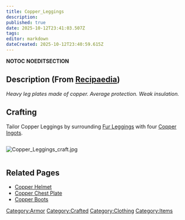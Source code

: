 ```yaml
---
title: Copper_Leggings
description: 
published: true
date: 2025-10-12T23:41:03.507Z
tags: 
editor: markdown
dateCreated: 2025-10-12T23:40:59.615Z
---
```


__NOTOC__ __NOEDITSECTION__

## Description (From [Recipaedia](Recipaedia "wikilink"))

*Heavy leg plates made of copper. Average protection. Weak insulation.*

## Crafting

Tailor Copper Leggings by surrounding [Fur
Leggings](Fur_Leggings "wikilink") with four [Copper
Ingots](Copper_Ingot "wikilink").

<div style="overflow: hidden">

![Copper_Leggings_craft.jpg](Copper_Leggings_craft.jpg
"Copper_Leggings_craft.jpg")

</div>

## Related Pages

  - [Copper Helmet](Copper_Helmet "wikilink")
  - [Copper Chest Plate](Copper_Chest_Plate "wikilink")
  - [Copper Boots](Copper_Boots "wikilink")

[Category:Armor](Category:Armor "wikilink")
[Category:Crafted](Category:Crafted "wikilink")
[Category:Clothing](Category:Clothing "wikilink")
[Category:Items](Category:Items "wikilink")
